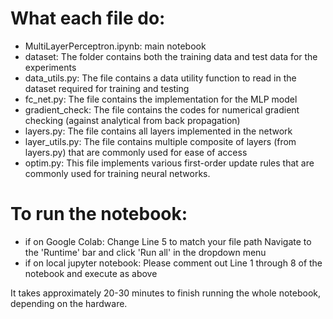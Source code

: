 # What each file do:
* MultiLayerPerceptron.ipynb: main notebook
* dataset: The folder contains both the training data and test data for the experiments
* data_utils.py: The file contains a data utility function to read in the dataset required for training and testing
* fc_net.py: The file contains the implementation for the MLP model         
* gradient_check: The file contains the codes for numerical gradient checking (against analytical from back propagation)
* layers.py: The file contains all layers implemented in the network
* layer_utils.py: The file contains multiple composite of layers (from layers.py) that are commonly used for ease of access
* optim.py: This file implements various first-order update rules that are commonly used for training neural networks.

# To run the notebook:
* if on Google Colab: 
    Change Line 5 to match your file path
    Navigate to the 'Runtime' bar and click 'Run all' in the dropdown menu
* if on local jupyter notebook:
    Please comment out Line 1 through 8 of the notebook and execute as above

It takes approximately 20-30 minutes to finish running the whole notebook, depending on the hardware.
